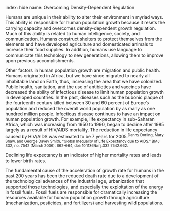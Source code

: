 index: hide
name: Overcoming Density-Dependent Regulation

Humans are unique in their ability to alter their environment in myriad ways. This ability is responsible for human population growth because it resets the carrying capacity and overcomes density-dependent growth regulation. Much of this ability is related to human intelligence, society, and communication. Humans construct shelters to protect themselves from the elements and have developed agriculture and domesticated animals to increase their food supplies. In addition, humans use language to communicate this technology to new generations, allowing them to improve upon previous accomplishments.

Other factors in human population growth are migration and public health. Humans originated in Africa, but we have since migrated to nearly all inhabitable land on Earth, thus, increasing the area that we have colonized. Public health, sanitation, and the use of antibiotics and vaccines have decreased the ability of infectious disease to limit human population growth in developed countries. In the past, diseases such as the bubonic plaque of the fourteenth century killed between 30 and 60 percent of Europe’s population and reduced the overall world population by as many as one hundred million people. Infectious disease continues to have an impact on human population growth. For example, life expectancy in sub-Saharan Africa, which was increasing from 1950 to 1990, began to decline after 1985 largely as a result of HIV/AIDS mortality. The reduction in life expectancy caused by HIV/AIDS was estimated to be 7 years for 2005.<sup>Danny Dorling, Mary Shaw, and George Davey Smith, “Global Inequality of Life Expectancy due to AIDS,” BMJ 332, no. 7542 (March 2006): 662-664, doi: 10.1136/bmj.332.7542.662.</sup>

Declining life expectancy is an indicator of higher mortality rates and leads to lower birth rates.

The fundamental cause of the acceleration of growth rate for humans in the past 200 years has been the reduced death rate due to a development of the technological advances of the industrial age, urbanization that supported those technologies, and especially the exploitation of the energy in fossil fuels. Fossil fuels are responsible for dramatically increasing the resources available for human population growth through agriculture (mechanization, pesticides, and fertilizers) and harvesting wild populations.
